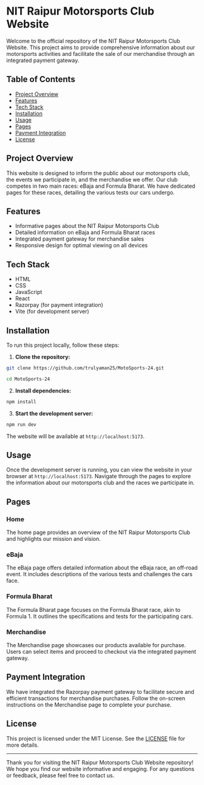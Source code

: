 # NIT Raipur Motorsports Club Website

Welcome to the official repository of the NIT Raipur Motorsports Club Website. This project aims to provide comprehensive information about our motorsports activities and facilitate the sale of our merchandise through an integrated payment gateway.

## Table of Contents

- [Project Overview](#project-overview)
- [Features](#features)
- [Tech Stack](#tech-stack)
- [Installation](#installation)
- [Usage](#usage)
- [Pages](#pages)
- [Payment Integration](#payment-integration)
- [License](#license)

## Project Overview

This website is designed to inform the public about our motorsports club, the events we participate in, and the merchandise we offer. Our club competes in two main races: eBaja and Formula Bharat. We have dedicated pages for these races, detailing the various tests our cars undergo.

## Features

- Informative pages about the NIT Raipur Motorsports Club
- Detailed information on eBaja and Formula Bharat races
- Integrated payment gateway for merchandise sales
- Responsive design for optimal viewing on all devices

## Tech Stack

- HTML
- CSS
- JavaScript
- React
- Razorpay (for payment integration)
- Vite (for development server)

## Installation

To run this project locally, follow these steps:

1. **Clone the repository:**

```bash
git clone https://github.com/trulyaman25/MotoSports-24.git
```
```bash
cd MotoSports-24
```

2. **Install dependencies:**
```bash
npm install
```

3. **Start the development server:**
```bash
npm run dev
```


The website will be available at `http://localhost:5173`.

## Usage

Once the development server is running, you can view the website in your browser at `http://localhost:5173`. Navigate through the pages to explore the information about our motorsports club and the races we participate in.

## Pages

### Home

The home page provides an overview of the NIT Raipur Motorsports Club and highlights our mission and vision.

### eBaja

The eBaja page offers detailed information about the eBaja race, an off-road event. It includes descriptions of the various tests and challenges the cars face.

### Formula Bharat

The Formula Bharat page focuses on the Formula Bharat race, akin to Formula 1. It outlines the specifications and tests for the participating cars.

### Merchandise

The Merchandise page showcases our products available for purchase. Users can select items and proceed to checkout via the integrated payment gateway.

## Payment Integration

We have integrated the Razorpay payment gateway to facilitate secure and efficient transactions for merchandise purchases. Follow the on-screen instructions on the Merchandise page to complete your purchase.

## License

This project is licensed under the MIT License. See the [LICENSE](LICENSE) file for more details.

---

Thank you for visiting the NIT Raipur Motorsports Club Website repository! We hope you find our website informative and engaging. For any questions or feedback, please feel free to contact us.